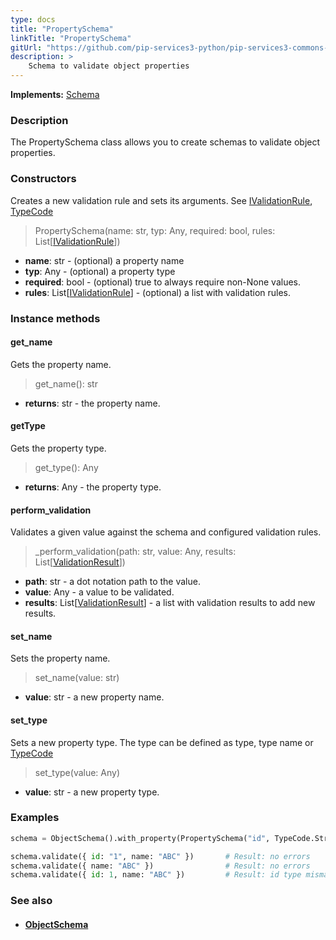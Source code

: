 ```yaml
---
type: docs
title: "PropertySchema"
linkTitle: "PropertySchema"
gitUrl: "https://github.com/pip-services3-python/pip-services3-commons-python"
description: >
    Schema to validate object properties
---
```


**Implements:** [Schema](../schema)

### Description

The PropertySchema class allows you to create schemas to validate object properties.

### Constructors
Creates a new validation rule and sets its arguments.
See [IValidationRule](../ivalidation_rule), [TypeCode](../../convert/type_code)

> PropertySchema(name: str, typ: Any, required: bool, rules: List[[IValidationRule](../ivalidation_rule)])

- **name**: str - (optional) a property name
- **typ**: Any - (optional) a property type
- **required**: bool -  (optional) true to always require non-None values.
- **rules**: List[[IValidationRule](../ivalidation_rule)] - (optional) a list with validation rules.

### Instance methods

#### get_name
Gets the property name.

> get_name(): str

- **returns**: str - the property name.


#### getType
Gets the property type.

> get_type(): Any

- **returns**: Any - the property type.


#### perform_validation
Validates a given value against the schema and configured validation rules.

> _perform_validation(path: str, value: Any, results: List[[ValidationResult](../validation_result)])

- **path**: str - a dot notation path to the value.
- **value**: Any - a value to be validated.
- **results**: List[[ValidationResult](../validation_result)] - a list with validation results to add new results.


#### set_name
Sets the property name.

> set_name(value: str)

- **value**: str - a new property name.


#### set_type
Sets a new property type.
The type can be defined as type, type name or [TypeCode](../../convert/type_code)

> set_type(value: Any)

- **value**: str - a new property type.

### Examples

```python
schema = ObjectSchema().with_property(PropertySchema("id", TypeCode.String))

schema.validate({ id: "1", name: "ABC" })       # Result: no errors
schema.validate({ name: "ABC" })                # Result: no errors
schema.validate({ id: 1, name: "ABC" })         # Result: id type mismatch

```

### See also
- #### [ObjectSchema](../object_schema)
